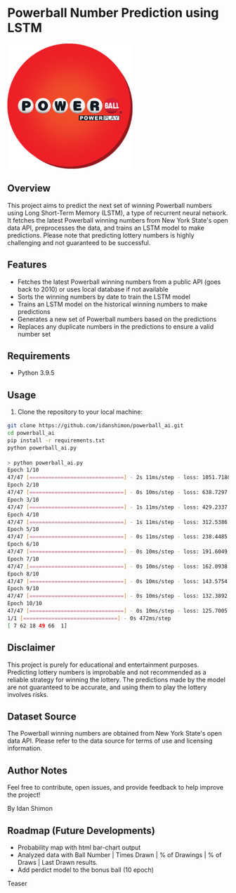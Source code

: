 # Powerball Number Prediction using LSTM

![Powerball](https://github.com/idanshimon/powerball_ai/blob/main/Powerball-Circle.png?raw=true)

## Overview

This project aims to predict the next set of winning Powerball numbers using Long Short-Term Memory (LSTM), a type of recurrent neural network. It fetches the latest Powerball winning numbers from New York State's open data API, preprocesses the data, and trains an LSTM model to make predictions. Please note that predicting lottery numbers is highly challenging and not guaranteed to be successful.

## Features

- Fetches the latest Powerball winning numbers from a public API (goes back to 2010) or uses local database if not available
- Sorts the winning numbers by date to train the LSTM model
- Trains an LSTM model on the historical winning numbers to make predictions
- Generates a new set of Powerball numbers based on the predictions
- Replaces any duplicate numbers in the predictions to ensure a valid number set

## Requirements

- Python 3.9.5

## Usage

1. Clone the repository to your local machine:

```bash
git clone https://github.com/idanshimon/powerball_ai.git
cd powerball_ai
pip install -r requirements.txt
python powerball_ai.py

> python powerball_ai.py
Epoch 1/10
47/47 [==============================] - 2s 11ms/step - loss: 1051.7180
Epoch 2/10
47/47 [==============================] - 0s 10ms/step - loss: 638.7297
Epoch 3/10
47/47 [==============================] - 1s 11ms/step - loss: 429.2337
Epoch 4/10
47/47 [==============================] - 1s 11ms/step - loss: 312.5386
Epoch 5/10
47/47 [==============================] - 0s 11ms/step - loss: 238.4485
Epoch 6/10
47/47 [==============================] - 0s 10ms/step - loss: 191.6049
Epoch 7/10
47/47 [==============================] - 0s 10ms/step - loss: 162.0938
Epoch 8/10
47/47 [==============================] - 0s 10ms/step - loss: 143.5754
Epoch 9/10
47/47 [==============================] - 0s 10ms/step - loss: 132.3892
Epoch 10/10
47/47 [==============================] - 0s 10ms/step - loss: 125.7005
1/1 [==============================] - 0s 472ms/step
[ 7 62 18 49 66  1]
```


## Disclaimer
This project is purely for educational and entertainment purposes. Predicting lottery numbers is improbable and not recommended as a reliable strategy for winning the lottery. The predictions made by the model are not guaranteed to be accurate, and using them to play the lottery involves risks.

## Dataset Source
The Powerball winning numbers are obtained from New York State's open data API. Please refer to the data source for terms of use and licensing information.

## Author Notes
Feel free to contribute, open issues, and provide feedback to help improve the project!

By Idan Shimon

## Roadmap (Future Developments)
- Probability map with html bar-chart output
- Analyzed data with Ball Number | Times Drawn | % of Drawings | % of Draws | Last Drawn results.
- Add perdict model to the bonus ball (10 epoch)

Teaser

